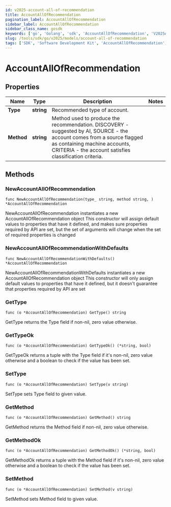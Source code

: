 ```yaml
---
id: v2025-account-all-of-recommendation
title: AccountAllOfRecommendation
pagination_label: AccountAllOfRecommendation
sidebar_label: AccountAllOfRecommendation
sidebar_class_name: gosdk
keywords: ['go', 'Golang', 'sdk', 'AccountAllOfRecommendation', 'V2025AccountAllOfRecommendation'] 
slug: /tools/sdk/go/v2025/models/account-all-of-recommendation
tags: ['SDK', 'Software Development Kit', 'AccountAllOfRecommendation', 'V2025AccountAllOfRecommendation']
---
```


# AccountAllOfRecommendation

## Properties

Name | Type | Description | Notes
------------ | ------------- | ------------- | -------------
**Type** | **string** | Recommended type of account. | 
**Method** | **string** | Method used to produce the recommendation. DISCOVERY - suggested by AI, SOURCE - the account comes from a source flagged as containing machine accounts, CRITERIA - the account satisfies classification criteria. | 

## Methods

### NewAccountAllOfRecommendation

`func NewAccountAllOfRecommendation(type_ string, method string, ) *AccountAllOfRecommendation`

NewAccountAllOfRecommendation instantiates a new AccountAllOfRecommendation object
This constructor will assign default values to properties that have it defined,
and makes sure properties required by API are set, but the set of arguments
will change when the set of required properties is changed

### NewAccountAllOfRecommendationWithDefaults

`func NewAccountAllOfRecommendationWithDefaults() *AccountAllOfRecommendation`

NewAccountAllOfRecommendationWithDefaults instantiates a new AccountAllOfRecommendation object
This constructor will only assign default values to properties that have it defined,
but it doesn't guarantee that properties required by API are set

### GetType

`func (o *AccountAllOfRecommendation) GetType() string`

GetType returns the Type field if non-nil, zero value otherwise.

### GetTypeOk

`func (o *AccountAllOfRecommendation) GetTypeOk() (*string, bool)`

GetTypeOk returns a tuple with the Type field if it's non-nil, zero value otherwise
and a boolean to check if the value has been set.

### SetType

`func (o *AccountAllOfRecommendation) SetType(v string)`

SetType sets Type field to given value.


### GetMethod

`func (o *AccountAllOfRecommendation) GetMethod() string`

GetMethod returns the Method field if non-nil, zero value otherwise.

### GetMethodOk

`func (o *AccountAllOfRecommendation) GetMethodOk() (*string, bool)`

GetMethodOk returns a tuple with the Method field if it's non-nil, zero value otherwise
and a boolean to check if the value has been set.

### SetMethod

`func (o *AccountAllOfRecommendation) SetMethod(v string)`

SetMethod sets Method field to given value.



